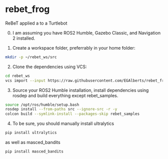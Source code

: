 # rebet_frog
ReBeT applied a to a Turtlebot

0. I am assuming you have ROS2 Humble, Gazebo Classic, and Navigation 2 installed.

1. Create a workspace folder, preferrably in your home folder:
```bash
mkdir -p ~/rebet_ws/src
```
2. Clone the dependencies using VCS:
```bash
cd rebet_ws
vcs import --input https://raw.githubusercontent.com/EGAlberts/rebet_frog/refs/heads/main/frog.rosinstall src
```

3. Source your ROS2 Humble installation, install dependencies using rosdep and build everything except rebet_samples.
```bash
source /opt/ros/humble/setup.bash
rosdep install --from-paths src --ignore-src -r -y
colcon build --symlink-install --packages-skip rebet_samples
```

4. To be sure, you should manually install ultralytics
```bash
pip install ultralytics
```
as well as masced_bandits
```bash
pip install masced_bandits
```
